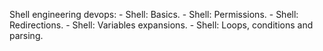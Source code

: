Shell engineering devops:
	- Shell: Basics.
	- Shell: Permissions.
	- Shell: Redirections.
	- Shell: Variables expansions.
	- Shell: Loops, conditions and parsing.
